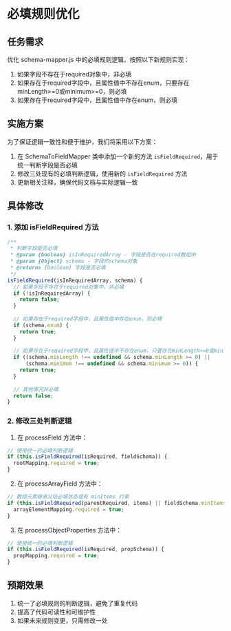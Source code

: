 # 必填规则优化

## 任务需求

优化 schema-mapper.js 中的必填规则逻辑，按照以下新规则实现：

1. 如果字段不存在于required对象中，非必填
2. 如果存在于required字段中，且属性值中不存在enum，只要存在minLength>=0或minimum>=0，则必填
3. 如果存在于required字段中，且属性值中存在enum，则必填

## 实施方案

为了保证逻辑一致性和便于维护，我们将采用以下方案：

1. 在 SchemaToFieldMapper 类中添加一个新的方法 `isFieldRequired`，用于统一判断字段是否必填
2. 修改三处现有的必填判断逻辑，使用新的 `isFieldRequired` 方法
3. 更新相关注释，确保代码文档与实际逻辑一致

## 具体修改

### 1. 添加 isFieldRequired 方法

```javascript
/**
 * 判断字段是否必填
 * @param {boolean} isInRequiredArray - 字段是否在required数组中
 * @param {Object} schema - 字段的schema对象
 * @returns {boolean} 字段是否必填
 */
isFieldRequired(isInRequiredArray, schema) {
  // 如果字段不存在于required对象中，非必填
  if (!isInRequiredArray) {
    return false;
  }
  
  // 如果存在于required字段中，且属性值中存在enum，则必填
  if (schema.enum) {
    return true;
  }
  
  // 如果存在于required字段中，且属性值中不存在enum，只要存在minLength>=0或minimum>=0，则必填
  if ((schema.minLength !== undefined && schema.minLength >= 0) || 
      (schema.minimum !== undefined && schema.minimum >= 0)) {
    return true;
  }
  
  // 其他情况非必填
  return false;
}
```

### 2. 修改三处判断逻辑

1. 在 processField 方法中：
```javascript
// 使用统一的必填判断逻辑
if (this.isFieldRequired(isRequired, fieldSchema)) {
  rootMapping.required = true;
}
```

2. 在 processArrayField 方法中：
```javascript
// 数组元素继承父级必填状态或有 minItems 约束
if (this.isFieldRequired(parentRequired, items) || fieldSchema.minItems > 0) {
  arrayElementMapping.required = true;
}
```

3. 在 processObjectProperties 方法中：
```javascript
// 使用统一的必填判断逻辑
if (this.isFieldRequired(isRequired, propSchema)) {
  propMapping.required = true;
}
```

## 预期效果

1. 统一了必填规则的判断逻辑，避免了重复代码
2. 提高了代码可读性和可维护性
3. 如果未来规则变更，只需修改一处 